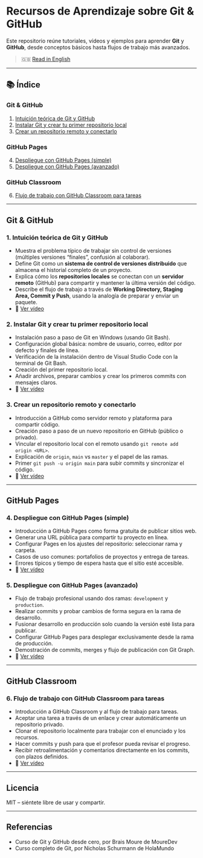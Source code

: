 # Recursos de Aprendizaje sobre Git & GitHub

Este repositorio reúne tutoriales, vídeos y ejemplos para aprender **Git** y **GitHub**, 
desde conceptos básicos hasta flujos de trabajo más avanzados.

> 🇬🇧 [Read in English](./README.md)

---

## 📚 Índice

### Git & GitHub

1. [Intuición teórica de Git y GitHub](#1-intuición-teórica-de-git-y-github)  
2. [Instalar Git y crear tu primer repositorio local](#2-instalar-git-y-crear-tu-primer-repositorio-local)  
3. [Crear un repositorio remoto y conectarlo](#3-crear-un-repositorio-remoto-y-conectarlo)  

### GitHub Pages

4. [Despliegue con GitHub Pages (simple)](#4-despliegue-con-github-pages-simple)  
5. [Despliegue con GitHub Pages (avanzado)](#5-despliegue-con-github-pages-avanzado)  

### GitHub Classroom

6. [Flujo de trabajo con GitHub Classroom para tareas](#6-flujo-de-trabajo-con-github-classroom-para-tareas)

---

## Git & GitHub

### 1. Intuición teórica de Git y GitHub

- Muestra el problema típico de trabajar sin control de versiones (múltiples versiones “finales”, confusión al colaborar).  
- Define Git como un **sistema de control de versiones distribuido** que almacena el historial completo de un proyecto.  
- Explica cómo los **repositorios locales** se conectan con un **servidor remoto** (GitHub) para compartir y mantener la última versión del código.  
- Describe el flujo de trabajo a través de **Working Directory, Staging Area, Commit y Push**, usando la analogía de preparar y enviar un paquete.  
- 🎥 [Ver vídeo](https://youtu.be/p6XRtwOBymc)

### 2. Instalar Git y crear tu primer repositorio local

- Instalación paso a paso de Git en Windows (usando Git Bash).  
- Configuración global básica: nombre de usuario, correo, editor por defecto y finales de línea.  
- Verificación de la instalación dentro de Visual Studio Code con la terminal de Git Bash.  
- Creación del primer repositorio local.  
- Añadir archivos, preparar cambios y crear los primeros commits con mensajes claros.  
- 🎥 [Ver vídeo](https://youtu.be/pn457MZG-5c)

### 3. Crear un repositorio remoto y conectarlo

- Introducción a GitHub como servidor remoto y plataforma para compartir código.  
- Creación paso a paso de un nuevo repositorio en GitHub (público o privado).  
- Vincular el repositorio local con el remoto usando `git remote add origin <URL>`.  
- Explicación de `origin`, `main` vs `master` y el papel de las ramas.  
- Primer `git push -u origin main` para subir commits y sincronizar el código.  
- 🎥 [Ver vídeo](https://youtu.be/CvpGxCEFkXw)

---

## GitHub Pages

### 4. Despliegue con GitHub Pages (simple)

- Introducción a GitHub Pages como forma gratuita de publicar sitios web.  
- Generar una URL pública para compartir tu proyecto en línea.  
- Configurar Pages en los ajustes del repositorio: seleccionar rama y carpeta.  
- Casos de uso comunes: portafolios de proyectos y entrega de tareas.  
- Errores típicos y tiempo de espera hasta que el sitio esté accesible.  
- 🎥 [Ver vídeo](https://youtu.be/yPCKORk4SdU)

### 5. Despliegue con GitHub Pages (avanzado)

- Flujo de trabajo profesional usando dos ramas: `development` y `production`.  
- Realizar commits y probar cambios de forma segura en la rama de desarrollo.  
- Fusionar desarrollo en producción solo cuando la versión esté lista para publicar.  
- Configurar GitHub Pages para desplegar exclusivamente desde la rama de producción.  
- Demostración de commits, merges y flujo de publicación con Git Graph.  
- 🎥 [Ver vídeo](https://youtu.be/WPnk417olEE)

---

## GitHub Classroom

### 6. Flujo de trabajo con GitHub Classroom para tareas

- Introducción a GitHub Classroom y al flujo de trabajo para tareas.  
- Aceptar una tarea a través de un enlace y crear automáticamente un repositorio privado.  
- Clonar el repositorio localmente para trabajar con el enunciado y los recursos.  
- Hacer commits y push para que el profesor pueda revisar el progreso.  
- Recibir retroalimentación y comentarios directamente en los commits, con plazos definidos.  
- 🎥 [Ver vídeo](https://youtu.be/5a1uuZ9P9-M)

---

## Licencia

MIT – siéntete libre de usar y compartir.

---

## Referencias

- Curso de Git y GitHub desde cero, por Brais Moure de MoureDev  
- Curso completo de Git, por Nicholas Schurmann de HolaMundo
